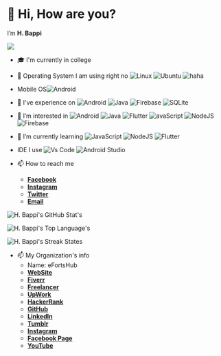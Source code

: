 # 👋 Hi, How are you?
I’m <b>H. Bappi</b>

![](https://visitor-badge.glitch.me/badge?page_id=hbappi)



- 🎓 I'm currently in college


- 👀 Operating System I am using right no ![Linux](https://img.shields.io/badge/Linux-FCC624?style=for-the-badge&logo=linux&logoColor=black) ![Ubuntu](https://img.shields.io/badge/Ubuntu-E95420?style=for-the-badge&logo=ubuntu&logoColor=white)  ![haha](https://img.shields.io/badge/Intel-Core_i5_6th-0071C5?style=for-the-badge&logo=intel&logoColor=white)
 
 - Mobile OS![Android](https://img.shields.io/badge/Android-3DDC84?style=for-the-badge&logo=android&logoColor=white)




- 🏅 I've experience on ![Android](https://img.shields.io/badge/Android-3DDC84?style=for-the-badge&logo=android&logoColor=white) ![Java ](https://img.shields.io/badge/Java-ED8B00?style=for-the-badge&logo=java&logoColor=white) ![Firebase](https://img.shields.io/badge/firebase-ffca28?style=for-the-badge&logo=firebase&logoColor=black) ![SQLite](https://img.shields.io/badge/SQLite-07405E?style=for-the-badge&logo=sqlite&logoColor=white)

- 👀 I’m interested in ![Android](https://img.shields.io/badge/Android-3DDC84?style=for-the-badge&logo=android&logoColor=white) ![Java ](https://img.shields.io/badge/Java-ED8B00?style=for-the-badge&logo=java&logoColor=white) ![Flutter](https://img.shields.io/badge/Flutter-02569B?style=for-the-badge&logo=flutter&logoColor=white) ![avaScript](https://img.shields.io/badge/JavaScript-323330?style=for-the-badge&logo=javascript&logoColor=F7DF1E) ![NodeJS](https://img.shields.io/badge/Node.js-339933?style=for-the-badge&logo=nodedotjs&logoColor=white)  ![Firebase](https://img.shields.io/badge/firebase-ffca28?style=for-the-badge&logo=firebase&logoColor=black) 

- 🌱 I’m currently learning ![JavaScript](https://img.shields.io/badge/JavaScript-323330?style=for-the-badge&logo=javascript&logoColor=F7DF1E) ![NodeJS](https://img.shields.io/badge/Node.js-339933?style=for-the-badge&logo=nodedotjs&logoColor=white)  ![Flutter](https://img.shields.io/badge/Flutter-02569B?style=for-the-badge&logo=flutter&logoColor=white) 

- IDE I use ![Vs Code](https://img.shields.io/badge/Visual_Studio_Code-0078D4?style=for-the-badge&logo=visual%20studio%20code&logoColor=white) ![Android Studio](https://img.shields.io/badge/Android_Studio-3DDC84?style=for-the-badge&logo=android-studio&logoColor=white)


- 📫 How to reach me
    - [**Facebook**](https://www.facebook.com/h.bappi.hp)
    - [**Instagram**](https://instagram.com/efortshub)
    - [**Twitter**](https://twitter.com/efortshub)
    - [**Email**](mailto:contact.efortshub@gmail.com)

![H. Bappi's GitHub Stat's](https://github-readme-stats.vercel.app/api?username=hbappi&include_all_commits=true)

![H. Bappi's Top Language's](https://github-readme-stats.vercel.app/api/top-langs/?username=hbappi)

![H. Bappi's Streak States](https://github-readme-streak-stats.herokuapp.com/?user=hbappi)





- 📫 My Organization's info
    - Name: eFortsHub
    - [**WebSite**](https://efortshub.com)
    - [**Fiverr**](https://www.fiverr.com/efortshub)
    - [**Freelancer**](https://www.freelancer.com/u/efortshub)
    - [**UpWork**](https://www.upwork.com/freelancers/~01188d0fb269b51b7c)
    - [**HackerRank**](https://www.hackerrank.com/eFortsHub)
    - [**GitHub**](https://github.com/efortshub)
    - [**LinkedIn**](https://www.linkedin.com/company/efortshub)
    - [**Tumblr**](https://efortshub.tumblr.com)
    - [**Instagram**](https://www.instagram.com/efortshub)
    - [**Facebook Page**](https://www.facebook.com/eFortsHub)
    - [**YouTube**](https://www.youtube.com/channel/UCaehDsTiUtXSaaT-6f4H6VA)
